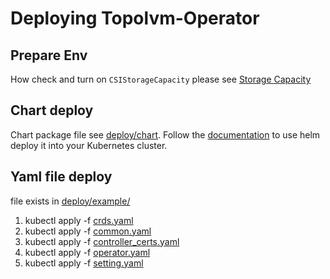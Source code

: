 Deploying Topolvm-Operator
=============

Prepare Env
----------
How check and turn on `CSIStorageCapacity` please see [Storage Capacity](https://kubernetes.io/docs/concepts/storage/storage-capacity/)

Chart deploy
-----------
Chart package file see [deploy/chart](../deploy/chart). Follow the [documentation](https://helm.sh/docs/intro/using_helm/) to use helm deploy it into your Kubernetes cluster.


Yaml file deploy
------------
file exists in [deploy/example/](../deploy/example)
1. kubectl apply -f [crds.yaml](../deploy/example/crds.yaml)
2. kubectl apply -f [common.yaml](../deploy/example/common.yaml)
3. kubectl apply -f [controller_certs.yaml](../deploy/example/controller_certs.yaml)
4. kubectl apply -f [operator.yaml](../deploy/example/operator.yaml)
5. kubectl apply -f [setting.yaml](../deploy/example/setting.yaml)


